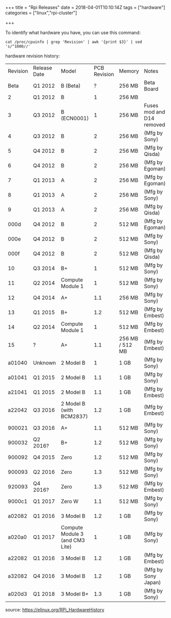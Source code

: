 +++
title = "Rpi Releases"
date = 2018-04-01T10:10:14Z
tags = ["hardware"]
categories = ["linux","rpi-cluster"]

+++

To identify what hardware you have, you can use this command:

```
cat /proc/cpuinfo | grep 'Revision' | awk '{print $3}' | sed 's/^1000//'
```

hardware revision history:

|          |              |                                 |              |                 |                           |
|----------|--------------|---------------------------------|--------------|-----------------|---------------------------|
| Revision | Release Date | Model                           | PCB Revision | Memory          | Notes                     |
| Beta     | Q1 2012      | B (Beta)                        | ?            | 256 MB          | Beta Board                |
| 2        | Q1 2012      | B                               | 1            | 256 MB          |                           |
| 3        | Q3 2012      | B (ECN0001)                     | 1            | 256 MB          | Fuses mod and D14 removed |
| 4        | Q3 2012      | B                               | 2            | 256 MB          | (Mfg by Sony)             |
| 5        | Q4 2012      | B                               | 2            | 256 MB          | (Mfg by Qisda)            |
| 6        | Q4 2012      | B                               | 2            | 256 MB          | (Mfg by Egoman)           |
| 7        | Q1 2013      | A                               | 2            | 256 MB          | (Mfg by Egoman)           |
| 8        | Q1 2013      | A                               | 2            | 256 MB          | (Mfg by Sony)             |
| 9        | Q1 2013      | A                               | 2            | 256 MB          | (Mfg by Qisda)            |
| 000d     | Q4 2012      | B                               | 2            | 512 MB          | (Mfg by Egoman)           |
| 000e     | Q4 2012      | B                               | 2            | 512 MB          | (Mfg by Sony)             |
| 000f     | Q4 2012      | B                               | 2            | 512 MB          | (Mfg by Qisda)            |
| 10       | Q3 2014      | B+                              | 1            | 512 MB          | (Mfg by Sony)             |
| 11       | Q2 2014      | Compute Module 1                | 1            | 512 MB          | (Mfg by Sony)             |
| 12       | Q4 2014      | A+                              | 1.1          | 256 MB          | (Mfg by Sony)             |
| 13       | Q1 2015      | B+                              | 1.2          | 512 MB          | (Mfg by Embest)           |
| 14       | Q2 2014      | Compute Module 1                | 1            | 512 MB          | (Mfg by Embest)           |
| 15       | ?            | A+                              | 1.1          | 256 MB / 512 MB | (Mfg by Embest)           |
| a01040   | Unknown      | 2 Model B                       | 1            | 1 GB            | (Mfg by Sony)             |
| a01041   | Q1 2015      | 2 Model B                       | 1.1          | 1 GB            | (Mfg by Sony)             |
| a21041   | Q1 2015      | 2 Model B                       | 1.1          | 1 GB            | (Mfg by Embest)           |
| a22042   | Q3 2016      | 2 Model B (with BCM2837)        | 1.2          | 1 GB            | (Mfg by Embest)           |
| 900021   | Q3 2016      | A+                              | 1.1          | 512 MB          | (Mfg by Sony)             |
| 900032   | Q2 2016?     | B+                              | 1.2          | 512 MB          | (Mfg by Sony)             |
| 900092   | Q4 2015      | Zero                            | 1.2          | 512 MB          | (Mfg by Sony)             |
| 900093   | Q2 2016      | Zero                            | 1.3          | 512 MB          | (Mfg by Sony)             |
| 920093   | Q4 2016?     | Zero                            | 1.3          | 512 MB          | (Mfg by Embest)           |
| 9000c1   | Q1 2017      | Zero W                          | 1.1          | 512 MB          | (Mfg by Sony)             |
| a02082   | Q1 2016      | 3 Model B                       | 1.2          | 1 GB            | (Mfg by Sony)             |
| a020a0   | Q1 2017      | Compute Module 3 (and CM3 Lite) | 1            | 1 GB            | (Mfg by Sony)             |
| a22082   | Q1 2016      | 3 Model B                       | 1.2          | 1 GB            | (Mfg by Embest)           |
| a32082   | Q4 2016      | 3 Model B                       | 1.2          | 1 GB            | (Mfg by Sony Japan)       |
| a020d3   | Q1 2018      | 3 Model B+                      | 1.3          | 1 GB            | (Mfg by Sony)             |


source: https://elinux.org/RPi_HardwareHistory
